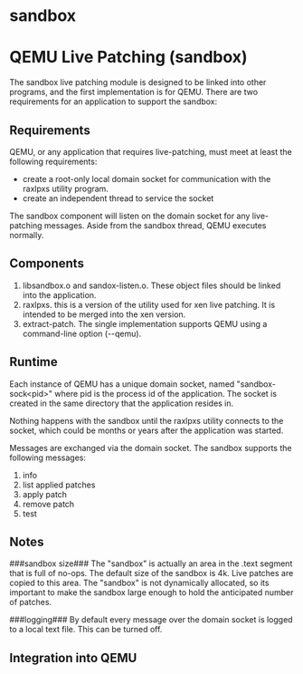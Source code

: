 # sandbox
QEMU Live Patching (sandbox)
============================

The sandbox live patching module is designed to be linked into other programs, and the first implementation is for QEMU. There are two requirements for an application to support the sandbox:

Requirements
------------
QEMU, or any application that requires live-patching, must meet at least the following requirements:
* create a root-only local domain socket for communication with the raxlpxs utility program.
* create an independent thread to service the socket

The sandbox component will listen on the domain socket for any live-patching messages. Aside from the sandbox thread, QEMU executes normally.

Components
------------
1. libsandbox.o and sandox-listen.o. These object files should be linked into the application.
2. raxlpxs. this is a version of the utility used for xen live patching. It is intended to be merged into the xen version.
3. extract-patch. The single implementation supports QEMU using a command-line option (--qemu).

Runtime
-------
Each instance of QEMU has a unique domain socket, named "sandbox-sock\<pid\>" where pid is the process id of the application. The socket is created in the same directory that the application resides in.

Nothing happens with the sandbox until the raxlpxs utility connects to the socket, which could be months or years after the application was started.

Messages are exchanged via the domain socket. The sandbox supports the following messages:

1. info
2. list applied patches
3. apply patch
4. remove patch
5. test


Notes
------------

###sandbox size###
The "sandbox" is actually an area in the .text segment that is full of no-ops. The default size of the sandbox is 4k. Live patches are copied to this area. The "sandbox" is not dynamically allocated, so its important to make the sandbox large enough to hold the anticipated number of patches.

###logging###
By default every message over the domain socket is logged to a local text file. This can be turned off. 

Integration into QEMU
----------------------
	
